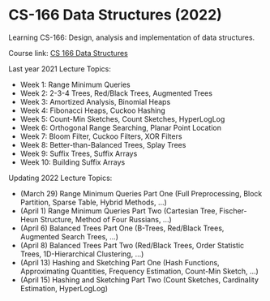 # CS-166 Data Structures (2022)
Learning CS-166: Design, analysis and implementation of data structures.

Course link: [CS 166 Data Structures](http://web.stanford.edu/class/cs166/)

Last year 2021 Lecture Topics:

- Week 1: Range Minimum Queries 
- Week 2: 2-3-4 Trees, Red/Black Trees, Augmented Trees
- Week 3: Amortized Analysis, Binomial Heaps
- Week 4: Fibonacci Heaps, Cuckoo Hashing 
- Week 5: Count-Min Sketches, Count Sketches, HyperLogLog 
- Week 6: Orthogonal Range Searching, Planar Point Location 
- Week 7: Bloom Filter, Cuckoo Filters, XOR Filters 
- Week 8: Better-than-Balanced Trees, Splay Trees 
- Week 9: Suffix Trees, Suffix Arrays
- Week 10: Building Suffix Arrays

Updating 2022 Lecture Topics:

- (March 29) Range Minimum Queries Part One (Full Preprocessing, Block Partition, Sparse Table, Hybrid Methods, ...)
- (April 1) Range Minimum Queries Part Two (Cartesian Tree, Fischer-Heun Structure, Method of Four Russians, ...)
- (April 6) Balanced Trees Part One (B-Trees, Red/Black Trees, Augmented Search Trees, ...) 
- (April 8) Balanced Trees Part Two (Red/Black Trees, Order Statistic Trees, 1D-Hierarchical Clustering, ...)
- (April 13) Hashing and Sketching Part One (Hash Functions, Approximating Quantities, Frequency Estimation, Count-Min Sketch, ...)
- (April 15) Hashing and Sketching Part Two (Count Sketches, Cardinality Estimation, HyperLogLog)

